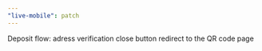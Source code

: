 ```yaml
---
"live-mobile": patch
---
```


Deposit flow: adress verification close button redirect to the QR code page
